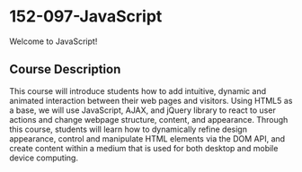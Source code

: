 # 152-097-JavaScript
Welcome to JavaScript!

## Course Description
This course will introduce students how to add intuitive, dynamic and animated interaction between their web pages and visitors. Using HTML5 as a base, we will use JavaScript, AJAX, and jQuery library to react to user actions and change webpage structure, content, and appearance. Through this course, students will learn how to dynamically refine design appearance, control and manipulate HTML elements via the DOM API, and create content within a medium that is used for both desktop and mobile device computing.
